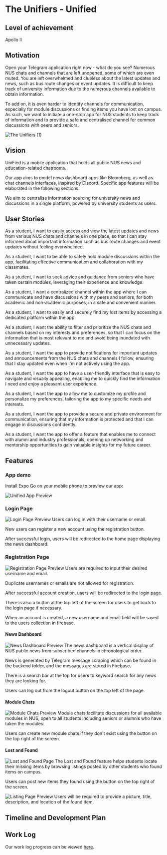 # The Unifiers - Unified

## Level of achievement
Apollo II

## Motivation
Open your Telegram application right now - what do you see? Numerous NUS chats and channels that are left unopened, some of which are even muted. You are left overwhelmed and clueless about the latest updates and news, such as bus route changes or event updates. It is difficult to keep track of university information due to the numerous channels available to obtain information.

To add on, it is even harder to identify channels for communication, especially for module discussions or finding items you have lost on campus. As such, we want to initiate a one-stop app for NUS students to keep track of information and to provide a safe and centralised channel for common discussions with peers and seniors.

![The Unifiers (1)](https://github.com/tallkoh/TheUnifiers/assets/110431837/58fb64aa-1aeb-478f-a69a-9a8c7ee8f159)


## Vision
UniFied is a mobile application that holds all public NUS news and education-related chatrooms.

Our app aims to model news dashboard apps like Bloomberg, as well as chat channels interfaces, inspired by Discord.
Specific app features will be elaborated in the following sections.

We aim to centralise information sourcing for university news and discussions in a single platform, powered by university students as users.

## User Stories
As a student, I want to easily access and view the latest updates and news from various NUS chats and channels in one place, so that I can stay informed about important information such as bus route changes and event updates without feeling overwhelmed.

As a student, I want to be able to safely hold module discussions within the app, facilitating effective communication and collaboration with my classmates.

As a student, I want to seek advice and guidance from seniors who have taken certain modules, leveraging their experience and knowledge.

As a student, I want a centralized channel within the app where I can communicate and have discussions with my peers and seniors, for both academic and non-academic purposes, in a safe and convenient manner.

As a student, I want to easily and securely find my lost items by accessing a dedicated platform within the app.

As a student, I want the ability to filter and prioritize the NUS chats and channels based on my interests and preferences, so that I can focus on the information that is most relevant to me and avoid being inundated with unnecessary updates.

As a student, I want the app to provide notifications for important updates and announcements from the NUS chats and channels I follow, ensuring that I stay updated even when I'm not actively using the app.

As a student, I want the app to have a user-friendly interface that is easy to navigate and visually appealing, enabling me to quickly find the information I need and enjoy a pleasant user experience.

As a student, I want the app to allow me to customize my profile and personalize my preferences, tailoring the app to my specific needs and interests.

As a student, I want the app to provide a secure and private environment for communication, ensuring that my information is protected and that I can engage in discussions confidently.

As a student, I want the app to offer a feature that enables me to connect with alumni and industry professionals, opening up networking and mentorship opportunities to gain valuable insights for my future career.

## Features

### App demo
Install Expo Go on your mobile phone to preview our app:

![Unified App Preview](https://github.com/tallkoh/TheUnifiers/assets/74520346/93ea8cad-9d11-4b4c-837d-8693f6de61a1)

### Login Page
![Login Page Preview](https://github.com/tallkoh/TheUnifiers/assets/110431837/6f821029-af55-40c7-b74e-dd8b1d922fd2)
Users can log in with their username or email. 

New users can register a new account using the registration button. 

After successful login, users will be redirected to the home page displaying the news dashboard.

### Registration Page
![Registration Page Preview](https://github.com/tallkoh/TheUnifiers/assets/110431837/0f01a171-5ac2-4bd1-a319-306f074c03e3)
Users are required to input their desired username and email. 

Duplicate usernames or emails are not allowed for registration. 

After successful account creation, users will be redirected to the login page.

There is also a button at the top left of the screen for users to get back to the login page if necessary.

When an account is created, a new username and email field will be saved to the users collection in firebase.

#### News Dashboard
![News Dashboard Preview](https://github.com/tallkoh/TheUnifiers/assets/110431837/258b557b-3efe-464b-ad0f-539cfa7afda2)
The news dashboard is a vertical display of NUS public news from subscribed channels in chronological order. 

News is generated by Telegram message scraping which can be found in the backend folder, and the messages are stored in Firebase. 

There is a search bar at the top for users to keyword search for any news they are looking for.

Users can log out from the logout button on the top left of the page.

#### Module Chats
![Module Chats Preview](https://github.com/tallkoh/TheUnifiers/assets/110431837/008d39aa-52c7-4820-b7f4-aaa0987d78b8)
Module chats facilitate discussions for all available modules in NUS, open to all students including seniors or alumnis who have taken the modules. 

Users can create new module chats if they don't exist using the button on the top right of the screen.

#### Lost and Found
![Lost and Found Page](https://github.com/tallkoh/TheUnifiers/assets/110431837/d281495e-06cc-4d64-b989-58a447a40419)
The Lost and Found feature helps students locate their missing items by browsing listings posted by other students who found items on campus. 

Users can post new items they found using the button on the top right of the screen.

![Listing Page Preview](https://github.com/tallkoh/TheUnifiers/assets/110431837/bbd14d74-1ff2-45b7-9b64-06d75c72318b)
Users will be required to provide a picture, title, description, and location of the found item. 

## Timeline and Development Plan

## Work Log
Our work log progress can be viewed [here](https://docs.google.com/spreadsheets/d/1evctZxslpMVcKZAfejuWrmujpLc73P-GATx4KaudZrY/edit?usp=sharing).
